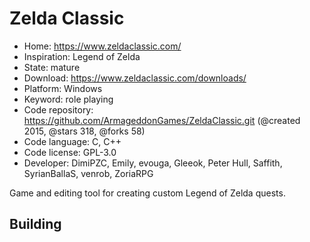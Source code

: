 # Zelda Classic

- Home: https://www.zeldaclassic.com/
- Inspiration: Legend of Zelda
- State: mature
- Download: https://www.zeldaclassic.com/downloads/
- Platform: Windows
- Keyword: role playing
- Code repository: https://github.com/ArmageddonGames/ZeldaClassic.git (@created 2015, @stars 318, @forks 58)
- Code language: C, C++
- Code license: GPL-3.0
- Developer: DimiPZC, Emily, evouga, Gleeok, Peter Hull, Saffith, SyrianBallaS, venrob, ZoriaRPG

Game and editing tool for creating custom Legend of Zelda quests.

## Building
